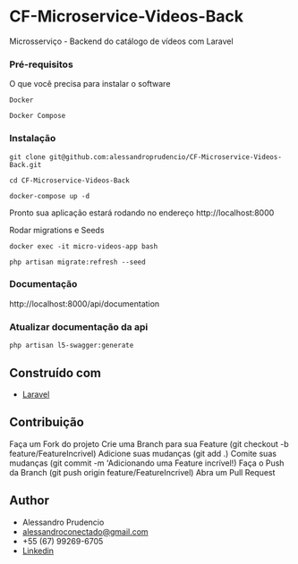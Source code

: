# CF-Microservice-Videos-Back

Microsserviço - Backend do catálogo de vídeos com Laravel

### Pré-requisitos

O que você precisa para instalar o software

```
Docker
```
```
Docker Compose
```

### Instalação

```
git clone git@github.com:alessandroprudencio/CF-Microservice-Videos-Back.git
```

```
cd CF-Microservice-Videos-Back
```

```
docker-compose up -d
```

Pronto sua aplicação estará rodando no endereço http://localhost:8000

Rodar migrations e Seeds

```
docker exec -it micro-videos-app bash
```

```
php artisan migrate:refresh --seed
```

### Documentação

http://localhost:8000/api/documentation


### Atualizar documentação da api

```
php artisan l5-swagger:generate
```

## Construído com

* [Laravel](https://laravel.com/)

## Contribuição

Faça um Fork do projeto Crie uma Branch para sua Feature (git checkout -b feature/FeatureIncrivel)
Adicione suas mudanças (git add .)
Comite suas mudanças (git commit -m 'Adicionando uma Feature incrível!)
Faça o Push da Branch (git push origin feature/FeatureIncrivel)
Abra um Pull Request

## Author

* Alessandro Prudencio
* alessandroconectado@gmail.com
* +55 (67) 99269-6705
* [Linkedin](https://www.linkedin.com/in/alessandro-prudencio/)


